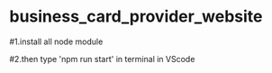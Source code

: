 # business_card_provider_website


#1.install all node module 


#2.then type 'npm run start' in terminal in VScode

